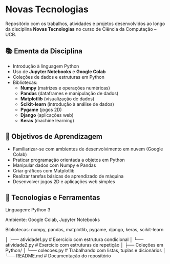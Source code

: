 # Novas Tecnologias 

Repositório com os trabalhos, atividades e projetos desenvolvidos ao longo da disciplina **Novas Tecnologias** no curso de Ciência da Computação – UCB.

## 📚 Ementa da Disciplina

- Introdução à linguagem Python
- Uso de **Jupyter Notebooks** e **Google Colab**
- Coleções de dados e estruturas em Python
- Bibliotecas:
  - **Numpy** (matrizes e operações numéricas)
  - **Pandas** (dataframes e manipulação de dados)
  - **Matplotlib** (visualização de dados)
  - **Scikit-learn** (introdução à análise de dados)
  - **Pygame** (jogos 2D)
  - **Django** (aplicações web)
  - **Keras** (machine learning)

## 🎯 Objetivos de Aprendizagem

- Familiarizar-se com ambientes de desenvolvimento em nuvem (Google Colab)
- Praticar programação orientada a objetos em Python
- Manipular dados com Numpy e Pandas
- Criar gráficos com Matplotlib
- Realizar tarefas básicas de aprendizado de máquina
- Desenvolver jogos 2D e aplicações web simples

## 🧰 Tecnologias e Ferramentas
Linguagem: Python 3

Ambiente: Google Colab, Jupyter Notebooks

Bibliotecas: numpy, pandas, matplotlib, pygame, django, keras, scikit-learn




│   ├── atividade1.py                   # Exercício com estrutura condicional
│   └── atividade2.py                   # Exercício com estruturas de repetição
│
├── Coleções em Python/
│   └── colecoes.py                     # Trabalhando com listas, tuplas e dicionários
│
└── README.md                           # Documentação do repositório
